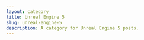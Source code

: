 ```yaml
---
layout: category
title: Unreal Engine 5
slug: unreal-engine-5
description: A category for Unreal Engine 5 posts.
---
```

